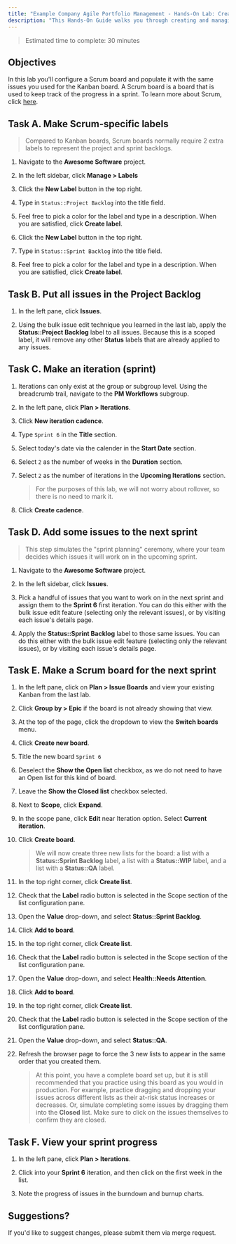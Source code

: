 ```yaml
---
title: "Example Company Agile Portfolio Management - Hands-On Lab: Create And Manage A Scrum Board"
description: "This Hands-On Guide walks you through creating and managing a Scrum board via an issue board."
---
```


> Estimated time to complete: 30 minutes

## Objectives

In this lab you'll configure a Scrum board and populate it with the same issues you used for the Kanban board. A Scrum board is a board that is used to keep track of the progress in a sprint. To learn more about Scrum, click [here](https://www.scrum.org/learning-series/what-is-scrum/what-is-scrum).

## Task A. Make Scrum-specific labels

> Compared to Kanban boards, Scrum boards normally require 2 extra labels to represent the project and sprint backlogs.

1. Navigate to the **Awesome Software** project.

1. In the left sidebar, click **Manage > Labels**

1. Click the **New Label** button in the top right.

1. Type in `Status::Project Backlog` into the title field.

1. Feel free to pick a color for the label and type in a description. When you are satisfied, click **Create label**.

1. Click the **New Label** button in the top right.

1. Type in `Status::Sprint Backlog` into the title field.

1. Feel free to pick a color for the label and type in a description. When you are satisfied, click **Create label**.

## Task B. Put all issues in the Project Backlog

1. In the left pane, click **Issues**.

1. Using the bulk issue edit technique you learned in the last lab, apply the **Status::Project Backlog** label to all issues. Because this is a scoped label, it will remove any other **Status** labels that are already applied to any issues.

## Task C. Make an iteration (sprint)

1. Iterations can only exist at the group or subgroup level. Using the breadcrumb trail, navigate to the **PM Workflows** subgroup.

1. In the left pane, click **Plan > Iterations**.

1. Click **New iteration cadence**.

1. Type `Sprint 6` in the **Title** section.

1. Select today's date via the calender in the **Start Date** section.

1. Select `2` as the number of weeks in the **Duration** section.

1. Select `2` as the number of iterations in the **Upcoming Iterations** section.

   > For the purposes of this lab, we will not worry about rollover, so there is no need to mark it.

1. Click **Create cadence**.

## Task D. Add some issues to the next sprint

> This step simulates the "sprint planning" ceremony, where your team decides which issues it will work on in the upcoming sprint.

1. Navigate to the **Awesome Software** project.

1. In the left sidebar, click **Issues**.

1. Pick a handful of issues that you want to work on in the next sprint and assign them to the **Sprint 6** first iteration. You can do this either with the bulk issue edit feature (selecting only the relevant issues), or by visiting each issue's details page.

1. Apply the **Status::Sprint Backlog** label to those same issues. You can do this either with the bulk issue edit feature (selecting only the relevant issues), or by visiting each issue's details page.

## Task E. Make a Scrum board for the next sprint

1. In the left pane, click on **Plan > Issue Boards** and view your existing Kanban from the last lab.

1. Click **Group by > Epic** if the board is not already showing that view.

1. At the top of the page, click the dropdown to view the **Switch boards** menu.

1. Click **Create new board**.

1. Title the new board `Sprint 6`

1. Deselect the **Show the Open list** checkbox, as we do not need to have an Open list for this kind of board.

1. Leave the **Show the Closed list** checkbox selected.

1. Next to **Scope**, click **Expand**.

1. In the scope pane, click **Edit** near Iteration option. Select **Current iteration**.

1. Click **Create board**.

   > We will now create three new lists for the board: a list with a **Status::Sprint Backlog** label, a list with a **Status::WIP** label, and a list with a **Status::QA** label.

1. In the top right corner, click **Create list**.

1. Check that the **Label** radio button is selected in the Scope section of the list configuration pane.

1. Open the **Value** drop-down, and select **Status::Sprint Backlog**.

1. Click **Add to board**.

1. In the top right corner, click **Create list**.

1. Check that the **Label** radio button is selected in the Scope section of the list configuration pane.

1. Open the **Value** drop-down, and select **Health::Needs Attention**.

1. Click **Add to board**.

1. In the top right corner, click **Create list**.

1. Check that the **Label** radio button is selected in the Scope section of the list configuration pane.

1. Open the **Value** drop-down, and select **Status::QA**.

1. Refresh the browser page to force the 3 new lists to appear in the same order that you created them.

   > At this point, you have a complete board set up, but it is still recommended that you practice using this board as you would in production. For example, practice dragging and dropping your issues across different lists as their at-risk status increases or decreases. Or, simulate completing some issues by dragging them into the **Closed** list. Make sure to click on the issues themselves to confirm they are closed.

## Task F. View your sprint progress

1. In the left pane, click **Plan > Iterations**.

1. Click into your **Sprint 6** iteration, and then click on the first week in the list.

1. Note the progress of issues in the burndown and burnup charts.

## Suggestions?

If you'd like to suggest changes, please submit them via merge request.
